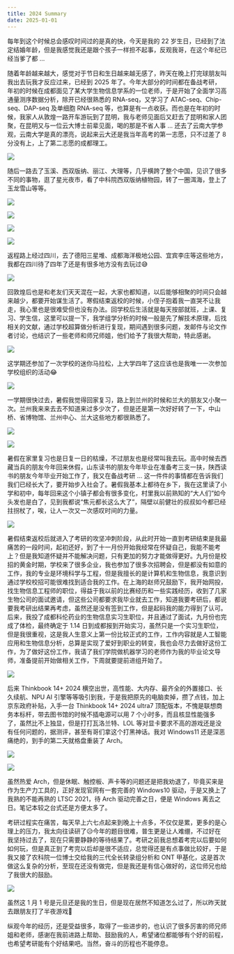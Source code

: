 ```yaml
---
title: 2024 Summary
date: 2025-01-01
---
```


每年到这个时候总会感叹时间过的是真的快，今天是我的 22 岁生日，已经到了法定结婚年龄，但是我感觉我还是跟个孩子一样担不起事，反观我哥，在这个年纪已经当爹了都 ... 

<!--more-->

随着年龄越来越大，感觉对于节日和生日越来越无感了，昨天在晚上打完球朋友叫我出去玩我才反应过来，已经到 2025 年了。今年大部分的时间都在备战考研，年初的时候在成都面见了某大学生物信息学系的一位老师，于是开始了全面学习高通量测序数据分析，除开已经很熟悉的 RNA-seq，又学习了 ATAC-seq、Chip-seq、DAP-seq 及单细胞 RNA-seq 等，也算是有一点收获。而也是在年初的时候，我家人从敦煌一路开车游玩到了昆明，我与老师见面后又赶去了昆明和家人团聚，在昆明又与一位云大博士前辈见面，喝的那是不省人事 ... 还去了云南大学参观，云南大学是真的漂亮，说起来云大还是我当年高考的第一志愿，只不过差了 8 分没有上，上了第二志愿的成都理工。

![](https://images.yuanj.top/blog/20250101155438.png)

随后一路去了玉溪、西双版纳、丽江、大理等，几乎横跨了整个中国，见识了很多不同的事物，逛了星光夜市，看了中科院西双版纳植物园，转了一圈洱海，登上了玉龙雪山等等。

![](https://images.yuanj.top/blog/20250101155824.png)

![](https://images.yuanj.top/blog/20250101155453.png)

![](https://images.yuanj.top/blog/20250101155734.png)

![](https://images.yuanj.top/blog/20250101155805.png)

返程路上经过四川，去了德阳三星堆、成都海洋极地公园、宜宾李庄等这些地方，我都在四川待了四年了还是有很多地方没有去玩过😅

![](https://images.yuanj.top/blog/20250101155908.png)

回敦煌后也是和老友们天天混在一起，大家也都知道，以后能够相聚的时间只会越来越少，都要开始谋生活了。寒假结束返校的时候，小侄子抱着我一直哭不让我走，我心里也是很难受但也没有办法。回学校后生活就是每天按部就班，上课、复习、学生信，这里可以提一下，我学组学分析的时候一般是先了解技术原理，后找相关的文献，通过学校超算做分析进行复现，期间遇到很多问题，发邮件与论文作者讨论，也结识了一些老师和师兄师姐，他们给予了我很大帮助，特此感谢。

![](https://images.yuanj.top/blog/20250101160137.png)

这学期还参加了一次学校的迷你马拉松，上大学四年了这应该也是我唯一一次参加学校组织的活动😂

![](https://images.yuanj.top/blog/20250101160503.png)

一学期很快过去，暑假我觉得回家复习，路上到兰州的时候和兰大的朋友又小聚一次。兰州我来来去去不知道来过多少次了，但是还是第一次好好转了一下，中山桥、省博物馆、兰州中心、兰大这些地方都很熟悉了。

![](https://images.yuanj.top/blog/20250101160707.png)

![](https://images.yuanj.top/blog/20250101160731.png)

暑假在家里复习也是日复一日的枯燥，不过朋友也是经常叫我去玩。高中时候去西藏当兵的朋友今年回来休假，山东读书的朋友今年毕业在准备考三支一扶，陕西读书的朋友今年毕业开始工作了，我又在备战考研 ... 这一件件的事情都在告诉我们我们已经长大了，要开始步入社会了。暑假我基本上都待在乡下，我在这里读了小学和初中，每年回来这个小镇子都会有很多变化，村里我以前熟知的“大人们”如今头发也是白了，见到我都说“焦元都长这么大了”，隔壁以前健壮的叔叔如今都已经拄拐杖了，唉，让人一次又一次感叹时间的力量。

![](https://images.yuanj.top/blog/20250101160804.png)

暑假结束返校后就进入了考研的攻坚冲刺阶段，从此时开始一直到考研结束是我最痛苦的一段时间，起初还好，到了十一月份开始我经常在怀疑自己，我能不能考上？但是我知道怀疑并不能解决问题，只有更加的努力才能做得更好。九月份是校招的黄金时期，学校来了很多企业，我也参加了很多次招聘会，但是都没有如意的工作，我的专业是环境科学与工程，但是我擅长的是计算机和生物信息，我意识到通过学校校招可能很难找到适合我的工作。在上海的赵师兄鼓励下，我开始网投，找生物信息工程师的职位，得益于我以前的比赛经历和一些实践经历，收到了几家生物公司的面试邀请，但这些公司都要求我毕业就去工作，知道我要考研后，都说要我考研出结果再考虑，虽然还是没有签到工作，但是起码我的能力得到了认可。后来，我投了成都科伦药业的生物信息实习生职位，并且通过了面试，九月份也完成了体检，最终确定于 1.14 日到成都报到开始实习，虽然只是一个实习生职位，但是我很重视，这是我人生意义上第一份比较正式的工作，工作内容就是人工智能应用和生物信息分析，总算是实现了爱好到职业的转变，我也会尽力去做好这份工作，为了做好这份工作，我请了我们学院做机器学习的老师作为我的毕业论文导师，准备提前开始做相关工作，下周就要提前进组开始了。

![](https://images.yuanj.top/blog/20250101161303.png)

后来 Thinkbook 14+ 2024 横空出世，高性能、大内存、最齐全的外置接口、长久续航、NPU AI 引擎等等吸引到我，于是我把原先的电脑卖掉，攒了点钱，加上京东政府补贴，入手一台 Thinkbook 14+ 2024 ultra7 顶配版本，不愧是联想商务本标杆，带去图书馆的时候不插电源可以用 7 个小时多，而且核显性能强多了，虽然比不上独显，但是打打瓦洛兰特、LOL 等对显卡要求不高的游戏还是没有任何问题的，据测评，甚至有哥们拿这个打黑神话。我对 Windows11 还是深恶痛绝的，到手的第二天就格盘重装了 Arch。

![](https://images.yuanj.top/blog/20250101162637.png)

![](https://images.yuanj.top/blog/20250101162545.png)

虽然热爱 Arch，但是休眠、触控板、声卡等的问题还是把我劝退了，毕竟买来是作为生产力工具的，正好发现官网有一套完善的 Windows10 驱动，于是又换上了我熟的不能再熟的 LTSC 2021，待 Arch 驱动完善之日，便是 Windows 离去之日。笔记本较之台式还是方便太多了。

考研过程实在痛苦，每天早上六七点起来到晚上十点多，不仅仅是累，更多的是心理上的压力，我太向往读研了😥今年的题目很难，普生更是让人难绷，不过好在我坚持过去了，现在只需要静静的等待结果了。考研之前我总想着考完以后要如何如何玩，但是真正到了考完以后却是很不适应，总觉得还是有点事做比较好，于是我又接了农科院一位博士交给我的三代全长转录组分析和 ONT 甲基化，这是首次做这么复杂的分析，至现在还没有做完，但是我还是有信心做好的，这位师兄也给了我很大的鼓励。

![](https://images.yuanj.top/blog/20250101161451.png)

虽然这 1 月 1 号是元旦还是我的生日，但是现在居然不知道怎么过了，所以昨天就去跟朋友打了半夜游戏🤣

纵观今年的经历，还是受益很多，取得了一些进步的，也认识了很多厉害的师兄师姐和老师，感谢在我前进路上帮助、鼓励我的人，希望诸位都能够有个好的前程，也希望考研能有个好结果吧。当然，奋斗的历程也不能停息。